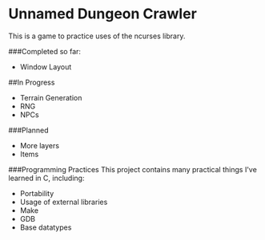 # Unnamed Dungeon Crawler

This is a game to practice uses of the ncurses library. 

###Completed so far:
* Window Layout

##In Progress
* Terrain Generation
* RNG
* NPCs

###Planned
* More layers
* Items

###Programming Practices
This project contains many practical things I've learned in C, including:
* Portability
* Usage of external libraries
* Make
* GDB
* Base datatypes
